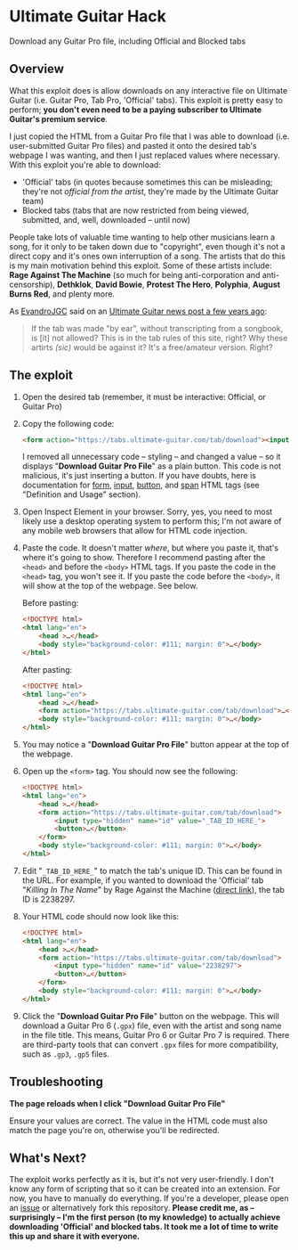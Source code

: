 # Ultimate Guitar Hack
Download any Guitar Pro file, including Official and Blocked tabs

## Overview

What this exploit does is allow downloads on any interactive file on Ultimate Guitar (i.e. Guitar Pro, Tab Pro, 'Official' tabs). This exploit is pretty easy to perform; **you don't even need to be a paying subscriber to Ultimate Guitar's premium service**.

I just copied the HTML from a Guitar Pro file that I was able to download (i.e. user-submitted Guitar Pro files) and pasted it onto the desired tab's webpage I was wanting, and then I just replaced values where necessary. With this exploit you're able to download:

- 'Official' tabs (in quotes because sometimes this can be misleading; they're not *official from the artist*, they're made by the Ultimate Guitar team)
- Blocked tabs (tabs that are now restricted from being viewed, submitted, and, well, downloaded – until now)

People take lots of valuable time wanting to help other musicians learn a song, for it only to be taken down due to "copyright", even though it's not a direct copy and it's ones own interruption of a song. The artists that do this is my main motivation behind this exploit. Some of these artists include: **Rage Against The Machine** (so much for being anti-corporation and anti-censorship), **Dethklok**, **David Bowie**, **Protest The Hero**, **Polyphia**, **August Burns Red**, and plenty more.

As [EvandroJGC](https://www.ultimate-guitar.com/u/EvandroJGC) said on an [Ultimate Guitar news post a few years ago](https://www.ultimate-guitar.com/news/ug_news/thank_you_ug_community_you_helped_us_unblock_700_tabs_join_the_campaign_to_unblock_more.html#5139700):

> If the tab was made "by ear", without transcripting from a songbook, is [it] not allowed? This is in the tab rules of this site, right? Why these artirts *(sic)* would be against it? It's a free/amateur version. Right?



## The exploit


1. Open the desired tab (remember, it must be interactive: Official, or Guitar Pro)

1. Copy the following code:
    
    ```html
    <form action="https://tabs.ultimate-guitar.com/tab/download"><input type="hidden" name="id" value="_TAB_ID_HERE_"><button><span>Download Guitar Pro File</span></button></form>
    ```

    I removed all unnecessary code – styling – and changed a value – so it displays "**Download Guitar Pro File**" as a plain button. This code is not malicious, it's just inserting a button. If you have doubts, here is documentation for [form](https://www.w3schools.com/tags/tag_form.asp), [input](https://www.w3schools.com/tags/tag_input.asp), [button](https://www.w3schools.com/tags/tag_button.asp), and [span](https://www.w3schools.com/tags/tag_span.asp) HTML tags (see "Definition and Usage" section).

1. Open Inspect Element in your browser. Sorry, yes, you need to most likely use a desktop operating system to perform this; I'm not aware of any mobile web browsers that allow for HTML code injection.

1. Paste the code. It doesn't matter *where*, but where you paste it, that's where it's going to show. Therefore I recommend pasting after the `<head>` and before the `<body>` HTML tags. If you paste the code in the `<head>` tag, you won't see it. If you paste the code before the `<body>`, it will show at the top of the webpage. See below.

    Before pasting:

	```html
	<!DOCTYPE html>
	<html lang="en">
		<head >…</head>
		<body style="background-color: #111; margin: 0">…</body>
	</html>
	```

    After pasting: 

	```html
	<!DOCTYPE html>
	<html lang="en">
		<head >…</head>
		<form action="https://tabs.ultimate-guitar.com/tab/download">…</form>
		<body style="background-color: #111; margin: 0">…</body>
	</html>
	```
		
		
1. You may notice a "**Download Guitar Pro File**" button appear at the top of the webpage.

1. Open up the `<form>` tag. You should now see the following:

	```html
	<!DOCTYPE html>
	<html lang="en">
	    <head >…</head>
	    <form action="https://tabs.ultimate-guitar.com/tab/download">
		    <input type="hidden" name="id" value="_TAB_ID_HERE_">
		    <button>…</button>
	    </form>
	    <body style="background-color: #111; margin: 0">…</body>
	</html>
	```

1. Edit "`_TAB_ID_HERE_`" to match the tab's unique ID. This can be found in the URL. For example, if you wanted to download the 'Official' tab "*Killing In The Name*" by Rage Against the Machine ([direct link](https://tabs.ultimate-guitar.com/tab/rage-against-the-machine/killing-in-the-name-official-2238297)), the tab ID is 2238297.

1. Your HTML code should now look like this:

	```html
	<!DOCTYPE html>
	<html lang="en">
	    <head >…</head>
	    <form action="https://tabs.ultimate-guitar.com/tab/download">
		    <input type="hidden" name="id" value="2238297">
		    <button>…</button>
	    </form>
	    <body style="background-color: #111; margin: 0">…</body>
	</html>
	```

1. Click the "**Download Guitar Pro File**" button on the webpage. This will download a Guitar Pro 6 (`.gpx`) file, even with the artist and song name in the file title. This means, Guitar Pro 6 or Guitar Pro 7 is required. There are third-party tools that can convert `.gpx` files for more compatibility, such as `.gp3`, `.gp5` files.

## Troubleshooting

**The page reloads when I click "Download Guitar Pro File"**

Ensure your values are correct. The value in the HTML code must also match the page you're on, otherwise you'll be redirected.

## What's Next?

The exploit works perfectly as it is, but it's not very user-friendly. I don't know any form of scripting that so it can be created into an extension. For now, you have to manually do everything. If you're a developer, please open an [issue](https://github.com/noahmaranesi/ultimate-guitar-hack/issues) or alternatively fork this repository. **Please credit me, as – surprisingly – I'm the first person (to my knowledge) to actually achieve downloading 'Official' and blocked tabs. It took me a lot of time to write this up and share it with everyone.**

